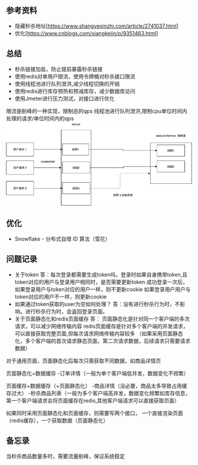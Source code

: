 ## 参考资料
* 隐藏秒杀地址[https://www.shangyexinzhi.com/article/2741037.html]
* 优化[https://www.cnblogs.com/xiangkejin/p/9351463.html]

## 总结
* 秒杀链接加盐，防止提前暴露秒杀链接
* 使用redis对单用户限流，使用令牌桶对秒杀接口限流
* 使用线程池进行队列泄洪,减少线程切换的开销
* 使用redis进行库存预热和预减库存，减少数据库访问
* 使用Jmeter进行压力测试，对接口进行优化

限流是削峰的一种实现，限制总的qps
线程池进行队列泄洪,限制cpu单位时间内处理的请求/单位时间内的qps
![img.png](docs/img.png)
## 优化
* Snowflake - 分布式自增 ID 算法（雪花）

## 问题记录
* 关于token
  答：每次登录都需要生成token吗，登录时如果自身携带token,且token对应的用户与登录用户相同时，是否需要更新token
  成功登录一次后，如果登录用户与token对应的用户一样，则不更新cookie
  如果登录用户用户与token对应的用户不一样，则更新cookie
* 如果通过token获取的user为空如何处理？
  答：没有进行秒杀行为时，不影响。进行秒杀行为时，会返回登录页面。
* 关于页面静态化和redis页面缓存
  答：
  页面静态化是针对同一个客户端的多次请求，可以减少网络传输内容
  redis页面缓存是针对多个客户端的并发请求，可以直接获取完整页面,但每次请求网络传输内容较多
  （如果采用页面静态化，多个客户端的首次请求静态页面，第二次请求数据，后续请求只需要请求数据）

对于通用页面，页面静态化后每次只需获取不同数据，如商品详情页

页面静态化+数据缓存
-订单详情（一般为单个客户端低并发，数据变化不频繁）

页面缓存+数据缓存（+页面静态化）
-商品详情（没必要，商品太多导致占用缓存过大）
-秒杀商品列表（一般为多个客户端高并发，数据变化频繁如库存信息，第一个客户端请求会将页面缓存在redis,其他客户端请求可以直接获取页面）

如果同时采用页面静态化和页面缓存，则需要写两个接口，
一个直接渲染页面（redis缓存），一个获取数据（页面静态化）

## 备忘录
当秒杀商品数量多时，需要流量削峰，保证系统稳定
